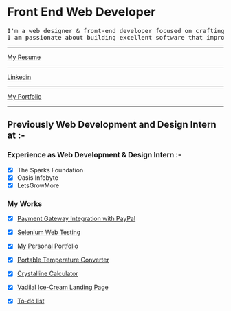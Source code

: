 
<h1>Front End Web Developer</h1>
<pre>
I'm a web designer & front‑end developer focused on crafting clean & user‑friendly experiences, 
I am passionate about building excellent software that improves the lives of those around me
</pre>


<hr>

[My Resume](https://drive.google.com/file/d/1sZwDQw25YNxnbQGCguXjYCn4QshcetLo/view?usp=sharing)
<hr>

[Linkedin](https://www.linkedin.com/in/abhay-dusane-93844b228/)
<hr>

[My Portfolio](https://bit.ly/3aCsPki)
<hr>
<h2>Previously Web Development and Design Intern at :- </h2>


### Experience as Web Development & Design Intern :-

- [x] The Sparks Foundation
- [x] Oasis Infobyte
- [x] LetsGrowMore

### My Works

- [x] [Payment Gateway Integration with PayPal](https://bit.ly/3RygtKJ)
- [x] [Selenium Web Testing](https://bit.ly/3nNnvxC)
- [x] [My Personal Portfolio](https://bit.ly/3aCsPki)
- [x] [Portable Temperature Converter](https://lnkd.in/g7FKkxfd)
- [x] [Crystalline Calculator](https://bit.ly/3IHXut2)
- [x] [Vadilal Ice-Cream Landing Page](https://bit.ly/3yKfrmi)
- [x] [To-do list](https://bit.ly/3o6XFoC)


